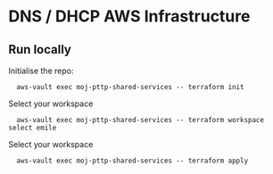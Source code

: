 # DNS / DHCP AWS Infrastructure

## Run locally

Initialise the repo: 
```shell
  aws-vault exec moj-pttp-shared-services -- terraform init
```

Select your workspace
```shell
  aws-vault exec moj-pttp-shared-services -- terraform workspace select emile
```

Select your workspace
```shell
  aws-vault exec moj-pttp-shared-services -- terraform apply
```
